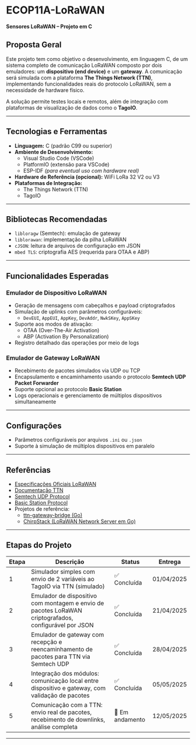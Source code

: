 # ECOP11A-LoRaWAN

**Sensores LoRaWAN – Projeto em C**

## Proposta Geral

Este projeto tem como objetivo o desenvolvimento, em linguagem C, de um sistema completo de comunicação LoRaWAN composto por dois emuladores: um **dispositivo (end device)** e um **gateway**. A comunicação será simulada com a plataforma **The Things Network (TTN)**, implementando funcionalidades reais do protocolo LoRaWAN, sem a necessidade de hardware físico.  

A solução permite testes locais e remotos, além de integração com plataformas de visualização de dados como o **TagoIO**.

---

## Tecnologias e Ferramentas

- **Linguagem:** C (padrão C99 ou superior)  
- **Ambiente de Desenvolvimento:**  
  - Visual Studio Code (VSCode)  
  - PlatformIO (extensão para VSCode)  
  - ESP-IDF *(para eventual uso com hardware real)*  
- **Hardware de Referência (opcional):** WiFi LoRa 32 V2 ou V3  
- **Plataformas de Integração:**  
  - The Things Network (TTN)  
  - TagoIO

---

## Bibliotecas Recomendadas

- `libloragw` (Semtech): emulação de gateway  
- `liblorawan`: implementação da pilha LoRaWAN  
- `cJSON`: leitura de arquivos de configuração em JSON  
- `mbed TLS`: criptografia AES (requerida para OTAA e ABP)

---

## Funcionalidades Esperadas

### Emulador de Dispositivo LoRaWAN

- Geração de mensagens com cabeçalhos e payload criptografados  
- Simulação de uplinks com parâmetros configuráveis:
  - `DevEUI`, `AppEUI`, `AppKey`, `DevAddr`, `NwkSKey`, `AppSKey`  
- Suporte aos modos de ativação:
  - OTAA (Over-The-Air Activation)  
  - ABP (Activation By Personalization)  
- Registro detalhado das operações por meio de logs

### Emulador de Gateway LoRaWAN

- Recebimento de pacotes simulados via UDP ou TCP  
- Encapsulamento e encaminhamento usando o protocolo **Semtech UDP Packet Forwarder**  
- Suporte opcional ao protocolo **Basic Station**  
- Logs operacionais e gerenciamento de múltiplos dispositivos simultaneamente

---

## Configurações

- Parâmetros configuráveis por arquivos `.ini` ou `.json`  
- Suporte à simulação de múltiplos dispositivos em paralelo

---

## Referências

- [Especificações Oficiais LoRaWAN](https://lora-alliance.org/resource-hub/lorawanr-specification-v10)  
- [Documentação TTN](https://www.thethingsnetwork.org/docs/)  
- [Semtech UDP Protocol](https://lora-developers.semtech.com/documentation/)  
- [Basic Station Protocol](https://github.com/lorabasics/basicstation)  
- Projetos de referência:
  - [ttn-gateway-bridge (Go)](https://github.com/TheThingsNetwork/ttn-gateway-bridge)  
  - [ChirpStack (LoRaWAN Network Server em Go)](https://www.chirpstack.io)

---

## Etapas do Projeto

| Etapa | Descrição | Status | Entrega |
|-------|-----------|--------|---------|
| 1 | Simulador simples com envio de 2 variáveis ao TagoIO via TTN (simulado) | ✅ Concluída | 01/04/2025 |
| 2 | Emulador de dispositivo com montagem e envio de pacotes LoRaWAN criptografados, configurável por JSON | ✅ Concluída | 21/04/2025 |
| 3 | Emulador de gateway com recepção e reencaminhamento de pacotes para TTN via Semtech UDP | ✅ Concluída | 28/04/2025 |
| 4 | Integração dos módulos: comunicação local entre dispositivo e gateway, com validação de pacotes | ✅ Concluída | 05/05/2025 |
| 5 | Comunicação com a TTN: envio real de pacotes, recebimento de downlinks, análise completa | 🔄 Em andamento | 12/05/2025 |

---

